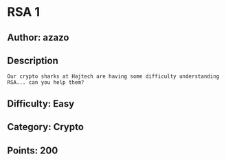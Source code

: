 # RSA 1

## Author: azazo

## Description
```
Our crypto sharks at Hajtech are having some difficulty understanding RSA... can you help them?
```

## Difficulty: Easy

## Category: Crypto

## Points: 200
